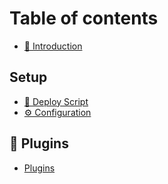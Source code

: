 # Table of contents

* [👋 Introduction](README.md)

## Setup

* [🏓 Deploy Script](setup/deploy.md)
* [⚙ Configuration](setup/configuration.md)

## 🔨 Plugins

* [Plugins](plugins/plugins.md)
